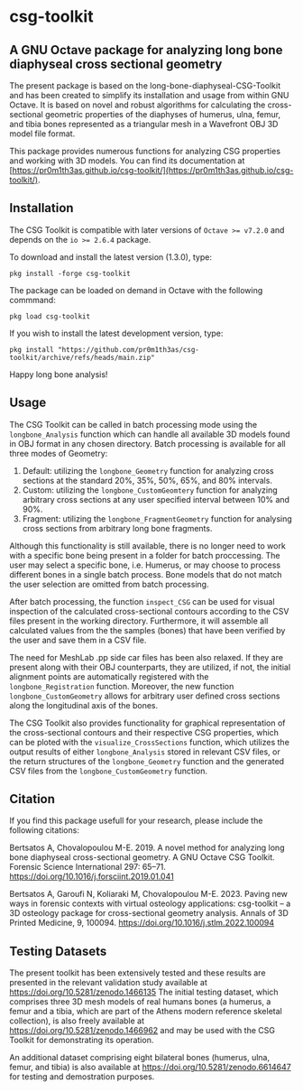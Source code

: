 # csg-toolkit

## A GNU Octave package for analyzing long bone diaphyseal cross sectional geometry

The present package is based on the long-bone-diaphyseal-CSG-Toolkit and has
been created to simplify its installation and usage from within GNU Octave. It
is based on novel and robust algorithms for calculating the cross-sectional
geometric properties of the diaphyses of humerus, ulna, femur, and tibia bones
represented as a triangular mesh in a Wavefront OBJ 3D model file format.

This package provides numerous functions for analyzing CSG properties and working
with 3D models. You can find its documentation at
[https://pr0m1th3as.github.io/csg-toolkit/](https://pr0m1th3as.github.io/csg-toolkit/).

## Installation

The CSG Toolkit is compatible with later versions of `Octave >= v7.2.0` and depends
on the `io >= 2.6.4` package.

To download and install the latest version (1.3.0), type:

 `pkg install -forge csg-toolkit`

The package can be loaded on demand in Octave with the following commmand:

 `pkg load csg-toolkit`
 
If you wish to install the latest development version, type:

 `pkg install "https://github.com/pr0m1th3as/csg-toolkit/archive/refs/heads/main.zip"`

Happy long bone analysis!

## Usage

The CSG Toolkit can be called in batch processing mode using the `longbone_Analysis`
function which can handle all available 3D models found in OBJ format in any chosen
directory.  Batch processing is available for all three modes of Geometry:

1. Default:  utilizing the `longbone_Geometry` function for analyzing cross sections
at the standard 20%, 35%, 50%, 65%, and 80% intervals.
2. Custom:   utilizing the `longbone_CustomGeomtery` function for analyzing arbitrary
cross sections at any user specified interval between 10% and 90%.
3. Fragment: utilizing the `longbone_FragmentGeometry` function for analysing cross
sections from arbitrary long bone fragments.

Although this functionality is still available, there is no longer need to work with
a specific bone being present in a folder for batch proccessing. The user may select
a specific bone, i.e. Humerus, or may choose to process different bones in a single
batch process. Bone models that do not match the user selection are omitted from
batch processing.

After batch processing, the function `inspect_CSG` can be used for visual inspection
of the calculated cross-sectional contours according to the CSV files present in the
working directory. Furthermore, it will assemble all calculated values from the
the samples (bones) that have been verified by the user and save them in a CSV file.

The need for MeshLab .pp side car files has been also relaxed. If they are present
along with their OBJ counterparts, they are utilized, if not, the initial alignment
points are automatically registered with the `longbone_Registration` function.
Moreover, the new function `longbone_CustomGeometry` allows for arbitrary user
defined cross sections along the longitudinal axis of the bones.

The CSG Toolkit also provides functionality for graphical representation of the
cross-sectional contours and their respective CSG properties, which can be ploted
with the `visualize_CrossSections` function, which utilizes the output results of
either `longbone_Analysis` stored in relevant CSV files, or the return structures
of the `longbone_Geometry` function and the generated CSV files from the
`longbone_CustomGeometry` function.

## Citation

If you find this package usefull for your research, please include the following citations:

Bertsatos A, Chovalopoulou M-E. 2019. A novel method for analyzing long bone diaphyseal 
cross-sectional geometry. A GNU Octave CSG Toolkit. Forensic Science International 297: 65–71. 
https://doi.org/10.1016/j.forsciint.2019.01.041

Bertsatos A, Garoufi N, Koliaraki M, Chovalopoulou M-E. 2023. Paving new ways in forensic contexts with virtual osteology applications: csg-toolkit – a 3D osteology package for cross-sectional geometry analysis. Annals of 3D Printed Medicine, 9, 100094. https://doi.org/10.1016/j.stlm.2022.100094

## Testing Datasets

The present toolkit has been extensively tested and these results are presented
in the relevant validation study available at https://doi.org/10.5281/zenodo.1466135
The initial testing dataset, which comprises three 3D mesh models of real humans
bones (a humerus, a femur and a tibia, which are part of the Athens modern reference
skeletal collection), is also freely available at https://doi.org/10.5281/zenodo.1466962
and may be used with the CSG Toolkit for demonstrating its operation. 

An additional dataset comprising eight bilateral bones (humerus, ulna, femur, and
tibia) is also available at https://doi.org/10.5281/zenodo.6614647 for testing and
demostration purposes.
